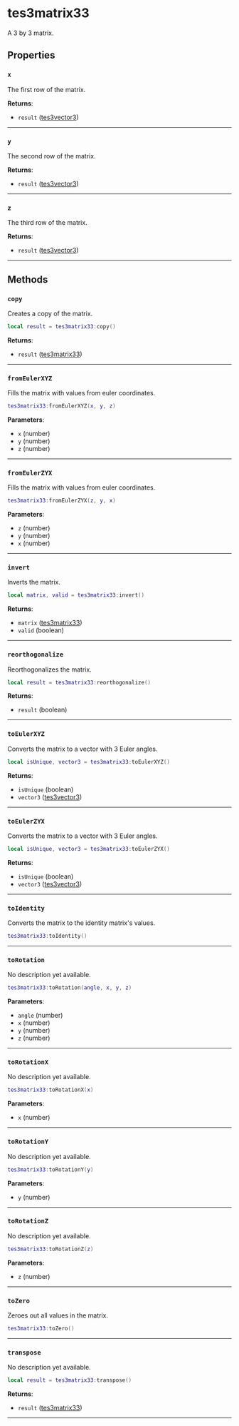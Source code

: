 # tes3matrix33

A 3 by 3 matrix.

## Properties

### `x`

The first row of the matrix.

**Returns**:

* `result` ([tes3vector3](../../types/tes3vector3))

***

### `y`

The second row of the matrix.

**Returns**:

* `result` ([tes3vector3](../../types/tes3vector3))

***

### `z`

The third row of the matrix.

**Returns**:

* `result` ([tes3vector3](../../types/tes3vector3))

***

## Methods

### `copy`

Creates a copy of the matrix.

```lua
local result = tes3matrix33:copy()
```

**Returns**:

* `result` ([tes3matrix33](../../types/tes3matrix33))

***

### `fromEulerXYZ`

Fills the matrix with values from euler coordinates.

```lua
tes3matrix33:fromEulerXYZ(x, y, z)
```

**Parameters**:

* `x` (number)
* `y` (number)
* `z` (number)

***

### `fromEulerZYX`

Fills the matrix with values from euler coordinates.

```lua
tes3matrix33:fromEulerZYX(z, y, x)
```

**Parameters**:

* `z` (number)
* `y` (number)
* `x` (number)

***

### `invert`

Inverts the matrix.

```lua
local matrix, valid = tes3matrix33:invert()
```

**Returns**:

* `matrix` ([tes3matrix33](../../types/tes3matrix33))
* `valid` (boolean)

***

### `reorthogonalize`

Reorthogonalizes the matrix.

```lua
local result = tes3matrix33:reorthogonalize()
```

**Returns**:

* `result` (boolean)

***

### `toEulerXYZ`

Converts the matrix to a vector with 3 Euler angles.

```lua
local isUnique, vector3 = tes3matrix33:toEulerXYZ()
```

**Returns**:

* `isUnique` (boolean)
* `vector3` ([tes3vector3](../../types/tes3vector3))

***

### `toEulerZYX`

Converts the matrix to a vector with 3 Euler angles.

```lua
local isUnique, vector3 = tes3matrix33:toEulerZYX()
```

**Returns**:

* `isUnique` (boolean)
* `vector3` ([tes3vector3](../../types/tes3vector3))

***

### `toIdentity`

Converts the matrix to the identity matrix's values.

```lua
tes3matrix33:toIdentity()
```

***

### `toRotation`

No description yet available.

```lua
tes3matrix33:toRotation(angle, x, y, z)
```

**Parameters**:

* `angle` (number)
* `x` (number)
* `y` (number)
* `z` (number)

***

### `toRotationX`

No description yet available.

```lua
tes3matrix33:toRotationX(x)
```

**Parameters**:

* `x` (number)

***

### `toRotationY`

No description yet available.

```lua
tes3matrix33:toRotationY(y)
```

**Parameters**:

* `y` (number)

***

### `toRotationZ`

No description yet available.

```lua
tes3matrix33:toRotationZ(z)
```

**Parameters**:

* `z` (number)

***

### `toZero`

Zeroes out all values in the matrix.

```lua
tes3matrix33:toZero()
```

***

### `transpose`

No description yet available.

```lua
local result = tes3matrix33:transpose()
```

**Returns**:

* `result` ([tes3matrix33](../../types/tes3matrix33))

***

